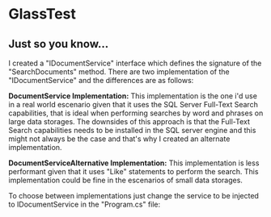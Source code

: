 # GlassTest

## Just so you know...

I created a "IDocumentService" interface which defines the signature of the "SearchDocuments" method. There are two implementation of the "IDocumentService" and the differences are as follows:


**DocumentService Implementation:**
This implementation is the one i'd use in a real world escenario given that it uses the SQL Server Full-Text Search capabilities, that is ideal when performing searches by word and phrases on large data storages. The downsides of this approach is that the Full-Text Search capabilities needs to be installed in the SQL server engine and this might not always be the case and that's why I created an alternate implementation.

**DocumentServiceAlternative Implementation:**
This implementation is less performant given that it uses "Like" statements to perform the search. This implementation could be fine in the escenarios of small data storages.

To choose between implementations just change the service to be injected to IDocumentService in the "Program.cs" file:
